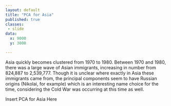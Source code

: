 ```yaml
---
layout: default
title: "PCA for Asia"
published: true
classes:
 - slide
data:
  x: 9000
  y: 3000

---
```


Asia quickly becomes clustered from 1970 to 1980. Between 1970 and 1980, there was a large wave of Asian immigrants, increasing in number from 824,887 to 2,539,777.  Though it is unclear where exactly in Asia these immigrants came from, the principal components seem to have Russian origins (Nikolai, for example) which is an interesting name choice for the time, considering the Cold War was occurring at this time as well.

Insert PCA for Asia Here
